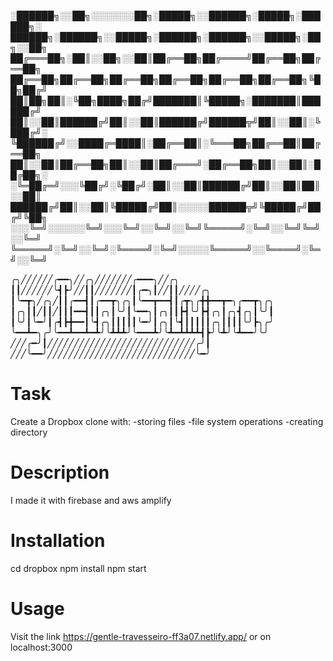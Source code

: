 
░██████╗░░██╗░░░░░░░██╗░█████╗░░██████╗░█████╗░██████╗░  ██████╗░██████╗░░█████╗░██████╗░██████╗░░█████╗░██╗░░██╗
██╔═══██╗░██║░░██╗░░██║██╔══██╗██╔════╝██╔══██╗██╔══██╗  ██╔══██╗██╔══██╗██╔══██╗██╔══██╗██╔══██╗██╔══██╗╚██╗██╔╝
██║██╗██║░╚██╗████╗██╔╝███████║╚█████╗░███████║██████╔╝  ██║░░██║██████╔╝██║░░██║██████╔╝██████╦╝██║░░██║░╚███╔╝░
╚██████╔╝░░████╔═████║░██╔══██║░╚═══██╗██╔══██║██╔══██╗  ██║░░██║██╔══██╗██║░░██║██╔═══╝░██╔══██╗██║░░██║░██╔██╗░
░╚═██╔═╝░░░╚██╔╝░╚██╔╝░██║░░██║██████╔╝██║░░██║██║░░██║  ██████╔╝██║░░██║╚█████╔╝██║░░░░░██████╦╝╚█████╔╝██╔╝╚██╗
░░░╚═╝░░░░░░╚═╝░░░╚═╝░░╚═╝░░╚═╝╚═════╝░╚═╝░░╚═╝╚═╝░░╚═╝  ╚═════╝░╚═╝░░╚═╝░╚════╝░╚═╝░░░░░╚═════╝░░╚════╝░╚═╝░░╚═╝


╭╮╱╱╱╱╱╱╭━━╮╱╱╭╮╱╱╱╱╱╱╱╭━━━╮╱╱╭╮
┃┃╱╱╱╱╱╱╰┫┣╯╱╱┃┃╱╱╱╱╱╱╱┃╭━╮┃╱╱┃┃╱╱╱╱╭╮
┃╰━┳╮╱╭╮╱┃┃╭━━┫┃╭━━┳╮╭╮┃╰━━┳━━┫┃╭┳╮╭╋╋━━┳━╮╭━━┳╮╭╮
┃╭╮┃┃╱┃┃╱┃┃┃━━┫┃┃╭╮┃╰╯┃╰━━╮┃╭╮┃┃┣┫╰╯┣┫╭╮┃╭╮┫╭╮┃╰╯┃
┃╰╯┃╰━╯┃╭┫┣╋━━┃╰┫╭╮┃┃┃┃┃╰━╯┃╭╮┃╰┫┃┃┃┃┃╭╮┃┃┃┃╰╯┣╮╭╯
╰━━┻━╮╭╯╰━━┻━━┻━┻╯╰┻┻┻╯╰━━━┻╯╰┻━┻┻┻┻┫┣╯╰┻╯╰┻━━╯╰╯
╱╱╱╭━╯┃╱╱╱╱╱╱╱╱╱╱╱╱╱╱╱╱╱╱╱╱╱╱╱╱╱╱╱╱╭╯┃
╱╱╱╰━━╯╱╱╱╱╱╱╱╱╱╱╱╱╱╱╱╱╱╱╱╱╱╱╱╱╱╱╱╱╰━╯


# Task
Create a Dropbox clone with:
-storing files
-file system operations
-creating directory

# Description

I made it with firebase and aws amplify

# Installation
cd dropbox
npm install
npm start

# Usage
Visit the link https://gentle-travesseiro-ff3a07.netlify.app/ or on localhost:3000